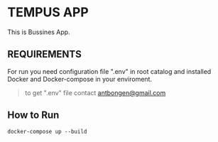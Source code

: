 TEMPUS APP
==========

This is Bussines App.

REQUIREMENTS
------------

For run you need configuration file ".env" in root catalog and installed Docker and Docker-compose in your enviroment.
> to get ".env" file contact antbongen@gmail.com


How to Run
-----------
```
docker-compose up --build
```
